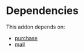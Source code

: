 # Dependencies

This addon depends on:

- [purchase](../../../../../oca-ocb-core/odoo-bringout-oca-ocb-purchase)
- [mail](../../../../../oca-ocb-core/odoo-bringout-oca-ocb-mail)
